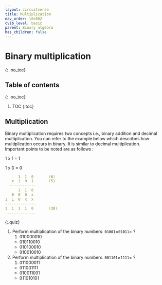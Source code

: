 ```yaml
---
layout: circuitverse
title: Multiplication
nav_order: l0s002
cvib_level: basic
parent: Binary algebra
has_children: false
---
```



# Binary multiplication
{: .no_toc}


## Table of contents
{: .no_toc}

1. TOC
{:toc}


## Multiplication

Binary multiplication requires two concepts i.e., binary addition and decimal multiplication. You can refer to the example below which describes how multiplication occurs in binary. It is similar to decimal multiplication. Important points to be noted are as follows :

1 x 1 = 1

1 x 0 = 0

```yaml
      1  1  0       (6)
   x  1  0  1       (5)
  ------------
      1  1  0
   0  0  0  x
1  1  0  x  x
--------------
1  1  1  1  0       (30)
--------------
```

{:.quiz}
1. Perform multiplication of the binary numbers: `01001`×`01011`= ?
   1. 010000010
   * 010110010
   * 010100010
   * 010010010
2. Perform multiplication of the binary numbers: `001101`×`1111`= ?
   1. 011000011
   * 011001111
   * 010011001
   * 011010101  